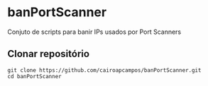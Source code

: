 # banPortScanner
Conjuto de scripts para banir IPs usados por Port Scanners

## Clonar repositório

```
git clone https://github.com/cairoapcampos/banPortScanner.git
cd banPortScanner
```


